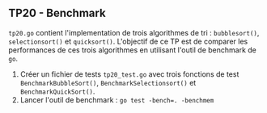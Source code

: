 ## TP20 - Benchmark

`tp20.go` contient l'implementation de trois algorithmes de tri : `bubblesort()`, `selectionsort()` et `quicksort()`. L'objectif de ce TP est de comparer les performances de ces trois algorithmes en utilisant l'outil de benchmark de `go`.

1. Créer un fichier de tests `tp20_test.go` avec trois fonctions de test `BenchmarkBubbleSort()`, `BenchmarkSelectionsort()` et `BenchmarkQuickSort()`.
2. Lancer l'outil de benchmark : `go test -bench=. -benchmem`
